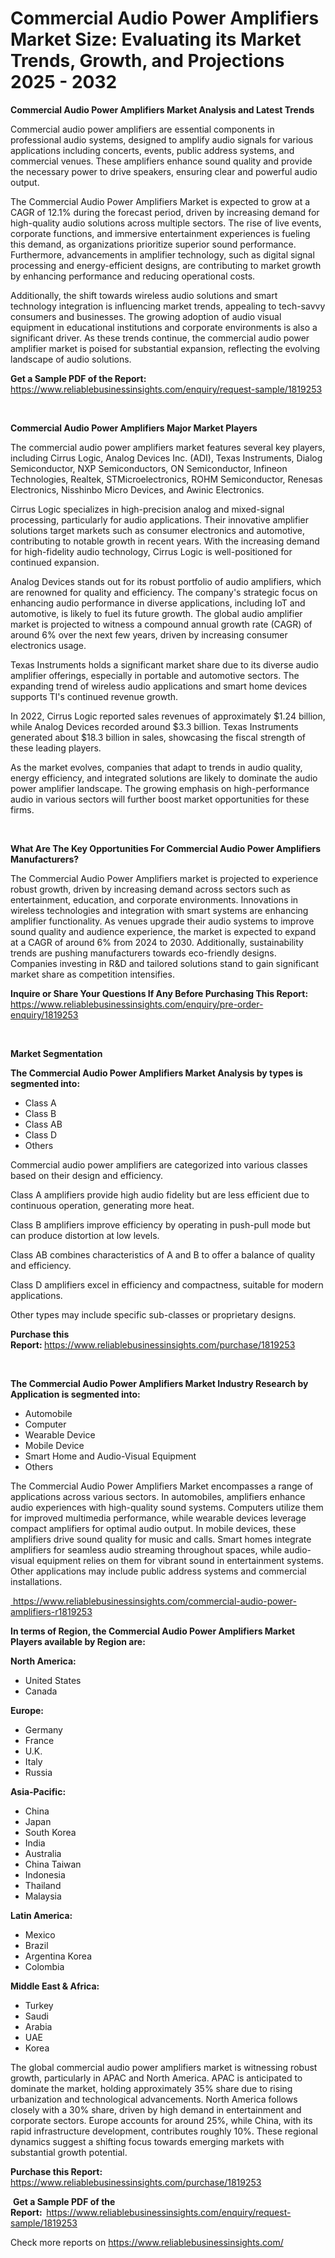 <p><h1>Commercial Audio Power Amplifiers Market Size: Evaluating its Market Trends, Growth, and Projections 2025 - 2032</h1></p><p><strong>Commercial Audio Power Amplifiers Market Analysis and Latest Trends</strong></p>
<p><p>Commercial audio power amplifiers are essential components in professional audio systems, designed to amplify audio signals for various applications including concerts, events, public address systems, and commercial venues. These amplifiers enhance sound quality and provide the necessary power to drive speakers, ensuring clear and powerful audio output.</p><p>The Commercial Audio Power Amplifiers Market is expected to grow at a CAGR of 12.1% during the forecast period, driven by increasing demand for high-quality audio solutions across multiple sectors. The rise of live events, corporate functions, and immersive entertainment experiences is fueling this demand, as organizations prioritize superior sound performance. Furthermore, advancements in amplifier technology, such as digital signal processing and energy-efficient designs, are contributing to market growth by enhancing performance and reducing operational costs.</p><p>Additionally, the shift towards wireless audio solutions and smart technology integration is influencing market trends, appealing to tech-savvy consumers and businesses. The growing adoption of audio visual equipment in educational institutions and corporate environments is also a significant driver. As these trends continue, the commercial audio power amplifier market is poised for substantial expansion, reflecting the evolving landscape of audio solutions.</p></p>
<p><strong>Get a Sample PDF of the Report:&nbsp;</strong> <a href="https://www.reliablebusinessinsights.com/enquiry/request-sample/1819253?utm_campaign=2735&utm_medium=2&utm_source=Github&utm_content=ia&utm_term=06042025&utm_id=commercial-audio-power-amplifiers">https://www.reliablebusinessinsights.com/enquiry/request-sample/1819253</a></p>
<p>&nbsp;</p>
<p><strong>Commercial Audio Power Amplifiers Major Market Players</strong></p>
<p><p>The commercial audio power amplifiers market features several key players, including Cirrus Logic, Analog Devices Inc. (ADI), Texas Instruments, Dialog Semiconductor, NXP Semiconductors, ON Semiconductor, Infineon Technologies, Realtek, STMicroelectronics, ROHM Semiconductor, Renesas Electronics, Nisshinbo Micro Devices, and Awinic Electronics. </p><p>Cirrus Logic specializes in high-precision analog and mixed-signal processing, particularly for audio applications. Their innovative amplifier solutions target markets such as consumer electronics and automotive, contributing to notable growth in recent years. With the increasing demand for high-fidelity audio technology, Cirrus Logic is well-positioned for continued expansion.</p><p>Analog Devices stands out for its robust portfolio of audio amplifiers, which are renowned for quality and efficiency. The company's strategic focus on enhancing audio performance in diverse applications, including IoT and automotive, is likely to fuel its future growth. The global audio amplifier market is projected to witness a compound annual growth rate (CAGR) of around 6% over the next few years, driven by increasing consumer electronics usage.</p><p>Texas Instruments holds a significant market share due to its diverse audio amplifier offerings, especially in portable and automotive sectors. The expanding trend of wireless audio applications and smart home devices supports TI's continued revenue growth. </p><p>In 2022, Cirrus Logic reported sales revenues of approximately $1.24 billion, while Analog Devices recorded around $3.3 billion. Texas Instruments generated about $18.3 billion in sales, showcasing the fiscal strength of these leading players.</p><p>As the market evolves, companies that adapt to trends in audio quality, energy efficiency, and integrated solutions are likely to dominate the audio power amplifier landscape. The growing emphasis on high-performance audio in various sectors will further boost market opportunities for these firms.</p></p>
<p>&nbsp;</p>
<p><strong>What Are The Key Opportunities For Commercial Audio Power Amplifiers Manufacturers?</strong></p>
<p><p>The Commercial Audio Power Amplifiers market is projected to experience robust growth, driven by increasing demand across sectors such as entertainment, education, and corporate environments. Innovations in wireless technologies and integration with smart systems are enhancing amplifier functionality. As venues upgrade their audio systems to improve sound quality and audience experience, the market is expected to expand at a CAGR of around 6% from 2024 to 2030. Additionally, sustainability trends are pushing manufacturers towards eco-friendly designs. Companies investing in R&D and tailored solutions stand to gain significant market share as competition intensifies.</p></p>
<p><strong>Inquire or Share Your Questions If Any Before Purchasing This Report:</strong> <a href="https://www.reliablebusinessinsights.com/enquiry/pre-order-enquiry/1819253?utm_campaign=2735&utm_medium=2&utm_source=Github&utm_content=ia&utm_term=06042025&utm_id=commercial-audio-power-amplifiers">https://www.reliablebusinessinsights.com/enquiry/pre-order-enquiry/1819253</a></p>
<p>&nbsp;</p>
<p><strong>Market Segmentation</strong></p>
<p><strong>The Commercial Audio Power Amplifiers Market Analysis by types is segmented into:</strong></p>
<p><ul><li>Class A</li><li>Class B</li><li>Class AB</li><li>Class D</li><li>Others</li></ul></p>
<p><p>Commercial audio power amplifiers are categorized into various classes based on their design and efficiency. </p><p>Class A amplifiers provide high audio fidelity but are less efficient due to continuous operation, generating more heat. </p><p>Class B amplifiers improve efficiency by operating in push-pull mode but can produce distortion at low levels. </p><p>Class AB combines characteristics of A and B to offer a balance of quality and efficiency. </p><p>Class D amplifiers excel in efficiency and compactness, suitable for modern applications. </p><p>Other types may include specific sub-classes or proprietary designs.</p></p>
<p><strong>Purchase this Report:&nbsp;</strong><a href="https://www.reliablebusinessinsights.com/purchase/1819253?utm_campaign=2735&utm_medium=2&utm_source=Github&utm_content=ia&utm_term=06042025&utm_id=commercial-audio-power-amplifiers">https://www.reliablebusinessinsights.com/purchase/1819253</a></p>
<p>&nbsp;</p>
<p><strong>The Commercial Audio Power Amplifiers Market Industry Research by Application is segmented into:</strong></p>
<p><ul><li>Automobile</li><li>Computer</li><li>Wearable Device</li><li>Mobile Device</li><li>Smart Home and Audio-Visual Equipment</li><li>Others</li></ul></p>
<p><p>The Commercial Audio Power Amplifiers Market encompasses a range of applications across various sectors. In automobiles, amplifiers enhance audio experiences with high-quality sound systems. Computers utilize them for improved multimedia performance, while wearable devices leverage compact amplifiers for optimal audio output. In mobile devices, these amplifiers drive sound quality for music and calls. Smart homes integrate amplifiers for seamless audio streaming throughout spaces, while audio-visual equipment relies on them for vibrant sound in entertainment systems. Other applications may include public address systems and commercial installations.</p></p>
<p><a href="https://www.reliablebusinessinsights.com/commercial-audio-power-amplifiers-r1819253?utm_campaign=2735&utm_medium=2&utm_source=Github&utm_content=ia&utm_term=06042025&utm_id=commercial-audio-power-amplifiers">&nbsp;https://www.reliablebusinessinsights.com/commercial-audio-power-amplifiers-r1819253</a></p>
<p><strong>In terms of Region, the Commercial Audio Power Amplifiers Market Players available by Region are:</strong></p>
<p>
    <p> <strong> North America: </strong>
        <ul>
            <li>United States</li>
            <li>Canada</li>
        </ul>
        </p> 
    <p> <strong> Europe: </strong>
        <ul>
            <li>Germany</li>
            <li>France</li>
            <li>U.K.</li>
            <li>Italy</li>
            <li>Russia</li>
        </ul>
        </p> 
    <p> <strong> Asia-Pacific: </strong>
        <ul>
            <li>China</li>
            <li>Japan</li>
            <li>South Korea</li>
            <li>India</li>
            <li>Australia</li>
            <li>China Taiwan</li>
            <li>Indonesia</li>
            <li>Thailand</li>
            <li>Malaysia</li>
        </ul>
        </p> 
    <p> <strong> Latin America: </strong>
        <ul>
            <li>Mexico</li>
            <li>Brazil</li>
            <li>Argentina Korea</li>
            <li>Colombia</li>
        </ul>
        </p> 
    <p> <strong> Middle East & Africa: </strong>
        <ul>
            <li>Turkey</li>
            <li>Saudi</li>
            <li>Arabia</li>
            <li>UAE</li>
            <li>Korea</li>
        </ul>
    </p>
    </p>
<p><p>The global commercial audio power amplifiers market is witnessing robust growth, particularly in APAC and North America. APAC is anticipated to dominate the market, holding approximately 35% share due to rising urbanization and technological advancements. North America follows closely with a 30% share, driven by high demand in entertainment and corporate sectors. Europe accounts for around 25%, while China, with its rapid infrastructure development, contributes roughly 10%. These regional dynamics suggest a shifting focus towards emerging markets with substantial growth potential.</p></p>
<p><strong>Purchase this Report: </strong><a href="https://www.reliablebusinessinsights.com/purchase/1819253?utm_campaign=2735&utm_medium=2&utm_source=Github&utm_content=ia&utm_term=06042025&utm_id=commercial-audio-power-amplifiers">https://www.reliablebusinessinsights.com/purchase/1819253</a></p>
<p>&nbsp;<strong>Get a Sample PDF of the Report:&nbsp;&nbsp;</strong><a href="https://www.reliablebusinessinsights.com/enquiry/request-sample/1819253?utm_campaign=2735&utm_medium=2&utm_source=Github&utm_content=ia&utm_term=06042025&utm_id=commercial-audio-power-amplifiers">https://www.reliablebusinessinsights.com/enquiry/request-sample/1819253</a></p>
<p><strong></strong></p>
<p>Check more reports on <a href="https://www.reliablebusinessinsights.com/?utm_campaign=2735&utm_medium=2&utm_source=Github&utm_content=ia&utm_term=06042025&utm_id=commercial-audio-power-amplifiers">https://www.reliablebusinessinsights.com/</a></p>